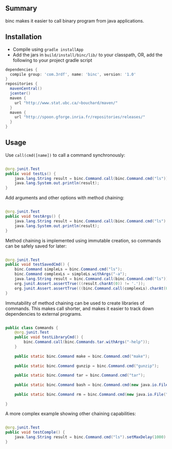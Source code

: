 Summary
-------

binc makes it easier to call binary program from java applications.

Installation
------------

- Compile using ``gradle installApp``
- Add the jars in  ``build/install/binc/lib/`` to your classpath, OR, add
the following to your project gradle script 

```groovy
dependencies {
  compile group: 'com.3rdf', name: 'binc', version: '1.0'
}
repositories {
  mavenCentral()
  jcenter()
  maven {
    url "http://www.stat.ubc.ca/~bouchard/maven/"
  }
  maven {
    url "http://spoon.gforge.inria.fr/repositories/releases/"
  }
}
```




Usage
-------

Use ``call(cmd([name])`` to call a command synchronously:


```java

@org.junit.Test
public void testLs() {
    java.lang.String result = binc.Command.call(binc.Command.cmd("ls"));
    java.lang.System.out.println(result);
}
```

Add arguments and other options with method chaining:


```java

@org.junit.Test
public void testArgs() {
    java.lang.String result = binc.Command.call(binc.Command.cmd("ls").withArgs("-a"));
    java.lang.System.out.println(result);
}
```

Method chaining is implemented using immutable creation,
so commands can be safely saved for later:


```java

@org.junit.Test
public void testSavedCmd() {
    binc.Command simpleLs = binc.Command.cmd("ls");
    binc.Command complexLs = simpleLs.withArgs("-a");
    java.lang.String result = binc.Command.call(binc.Command.cmd("ls"));
    org.junit.Assert.assertTrue(((result.charAt(0)) != '.'));
    org.junit.Assert.assertTrue(((binc.Command.call(complexLs).charAt(0)) == '.'));
}
```

Immutability of method chaining can be used to create
libraries of commands. This makes call shorter, and makes
it easier to track down dependencies to external programs.


```java

public class Commands {
    @org.junit.Test
    public void testLibraryCmd() {
        binc.Command.call(binc.Commands.tar.withArgs("-help"));
    }
    
    public static binc.Command make = binc.Command.cmd("make");
    
    public static binc.Command gunzip = binc.Command.cmd("gunzip");
    
    public static binc.Command tar = binc.Command.cmd("tar");
    
    public static binc.Command bash = binc.Command.cmd(new java.io.File("/bin/bash"));
    
    public static binc.Command rm = binc.Command.cmd(new java.io.File("/bin/rm"));
    
}
```

A more complex example showing other chaining
capabilities:


```java

@org.junit.Test
public void testComple() {
    java.lang.String result = binc.Command.cmd("ls").setMaxDelay(1000).ranIn(new java.io.File("/")).callWithInputStreamContents("to input stream");
}
```


